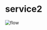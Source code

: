 # service2
![flow](https://user-images.githubusercontent.com/113105888/200168387-6d622d80-1725-4e8c-9fcb-bb51473df945.png)
